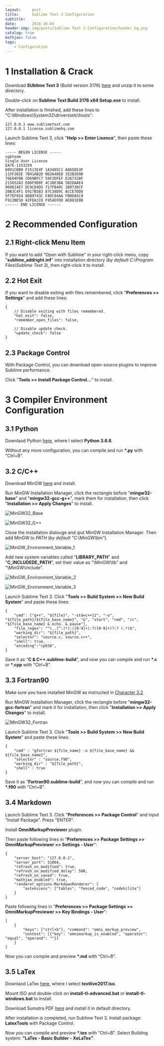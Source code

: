 ```yaml
---
layout:     post
title:      Sublime Text 3 Configuration
subtitle:   
date:       2018-10-04
header-img: img/posts/Sublime Text 3 Configuration/header_bg.png
catalog: true
mathjax: false
tags:
    - Configuration
---
```



# 1 Installation & Crack

Download **SUblime Text 3** (Build version 3176) [here]({{site.url}}/files/{{page.title}}/Sublime.rar) and unzip it to some directory.

Double-click on **Sublime Text Build 3176 x64 Setup.exe** to install.

After installation is finished, add these lines to "C:\Windows\System32\drivers\etc\hosts":

```
127.0.0.1 www.sublimetext.com
127.0.0.1 license.sublimehq.com
```

Launch Sublime Text 3, click "**Help >> Enter Lisence**", then paste these lines:

```
----- BEGIN LICENSE -----
sgbteam
Single User License
EA7E-1153259
8891CBB9 F1513E4F 1A3405C1 A865D53F
115F202E 7B91AB2D 0D2A40ED 352B269B
76E84F0B CD69BFC7 59F2DFEF E267328F
215652A3 E88F9D8F 4C38E3BA 5B2DAAE4
969624E7 DC9CD4D5 717FB40C 1B9738CF
20B3C4F1 E917B5B3 87C38D9C ACCE7DD8
5F7EF854 86B9743C FADC04AA FB0DA5C0
F913BE58 42FEA319 F954EFDD AE881E0B
------ END LICENSE ------
```





# 2 Recommended Configuration

## 2.1 Right-click Menu Item

If you want to add "Open with Sublime" in your right-click menu, copy "**sublime_addright.inf**" into installation directory (*by default C:\Program Files\Sublime Text 3*), then right-click it to install.

## 2.2 Hot Exit

If you want to disable exiting with files remembered, click "**Preferences >> Settings**" and add these lines:

```
{
	// Disable exiting with files remembered.
	"hot_exit": false,
	"remember_open_files": false,

	// Disable update check.
	"update_check": false
}
```

## 2.3 Package Control

With Package Control, you can download open-source plugins to improve Sublime performance.

Click "**Tools >> Install Package Control...**" to install.





# 3 Compiler Environment Configuration

## 3.1 Python

Downlaod Python [here](https://www.python.org/downloads/), where I select **Python 3.6.6**.

Without any more configuration, you can compile and run **\*.py** with "Ctrl+B".


## 3.2 C/C++

Download MinGW [here]({{site.url}}/files/{{page.title}}/MinGW-0.6.3.rar) and install.

Run MinGW Installation Manager, click the rectangle before "**mingw32-base**" and "**mingw32-gcc-g++**", mark them for installation, then click "**Installation >> Apply Changes**" to install.

![MinGW32_Base]({{site.url}}/img/posts/{{page.title}}/c_config_mingw_1.png)

![MinGW32_G++]({{site.url}}/img/posts/{{page.title}}/c_config_mingw_2.png)

Close the installation dialouge and qiut MinGW Installation Manager. Then add MinGW to *PATH* (*by default "C:\MinGW\bin"*).

![MinGW_Environment_Variable_1]({{site.url}}/img/posts/{{page.title}}/c_config_path.png)

Add new system variables called "**LIBRARY_PATH**" and "**C_INCLUDEDE_PATH**", set their value as "\MinGW\lib" and "\MinGW\include".

![MinGW_Environment_Variable_2]({{site.url}}/img/posts/{{page.title}}/c_config_lib.png)

![MinGW_Environment_Variable_3]({{site.url}}/img/posts/{{page.title}}/c_config_include.png)

Launch Sublime Text 3. Click "**Tools >> Build System >> New Build System**" and paste these lines:

```
{
    "cmd": ["g++", "${file}", "-std=c++11", "-o", "${file_path}/${file_base_name}", "&", "start", "cmd", "/c", "${file_base_name} & echo. & pause"],
    "file_regex": "^(..[^:]*):([0-9]+):?([0-9]+)?:? (.*)$",
    "working_dir": "${file_path}",
    "selector": "source.c, source.c++",
    "shell": true,
    "encoding":"cp936",
}
```

Save it as "**C & C++.sublime-build**", and now you can compile and run **\*.c** or **\*.cpp** with "Ctrl+B".

## 3.3 Fortran90

Make sure you have installed MinGW as instructed in [Character 3.2](#32-cc).

Run MinGW Installation Manager, click the rectangle before "**mingw32-gcc-fortran**" and mark it for installation, then click "**Installation >> Apply Changes**" to install.

![MinGW32_Fortran]({{site.url}}/img/posts/{{page.title}}/fortran90_config_mingw.png)

Launch Sublime Text 3. Click "**Tools >> Build System >> New Build System**" and paste these lines:

```
{
    "cmd" : "gfortran ${file_name} -o ${file_base_name} && ${file_base_name}",
    "selector" : "source.f90",
    "working_dir" : "${file_path}",
    "shell" : true
}
```

Save it as "**Fortran90.sublime-build**", and now you can compile and run **\*.f90** with "Ctrl+B".


## 3.4 Markdown

Launch Sublime Text 3. Click "**Preferences >> Package Control**" and input "Install Package". Press "ENTER".

Install **OmniMarkupPreviewer** plugin.

Then paste following lines in "**Preferences >> Package Settings >> OmniMarkupPreviewer >> Settings - User**":

```
{
    "server_host": "127.0.0.1",
    "server_port": 51004,
    "refresh_on_modified": true,
    "refresh_on_modified_delay": 500,
    "refresh_on_saved": true,
    "mathjax_enabled": true,
    "renderer_options-MarkdownRenderer": {
        "extensions": ["tables", "fenced_code", "codehilite"]
    }
}
```

Paste following lines in "**Preferences >> Package Settings >> OmniMarkupPreviewer >> Key Bindings - User**":

```
[
    {
        "keys": ["ctrl+b"], "command": "omni_markup_preview",
        "context": [{"key": "omnimarkup_is_enabled", "operator": "equal", "operand": ""}]
    }
]
```

Now you can compile and preview **\*.md** with "Ctrl+B". 


## 3.5 LaTex

Downlaod LaTex [here](https://mirrors.tuna.tsinghua.edu.cn/CTAN/systems/texlive/Images/), where I select **textlive2017.iso**.

Mount ISO and double-click on **install-tl-advanced.bat** or **install-tl-windows.bat** to install.

Download Sumatra PDF [here]({{site.url}}/files/{{page.title}}/SumatraPDF-3.1.2-64.rar) and install it in default directory.

After installation is completed, run Sublime Text 3. Install package: **LatexTools** with Package Control.

Now you can compile and preview **\*.tex** with "Ctrl+B". Select Building system: **"LaTex - Basic Builder - XeLaTex"**.


